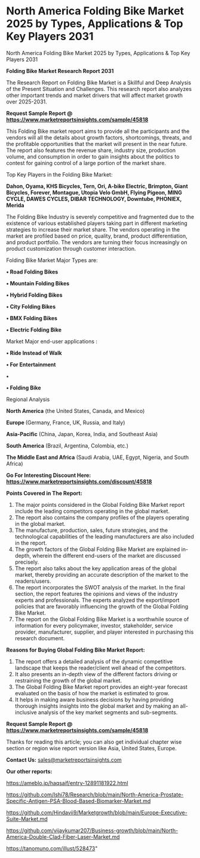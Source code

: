 # North America Folding Bike Market 2025 by Types, Applications & Top Key Players 2031
 North America Folding Bike Market 2025 by Types, Applications & Top Key Players 2031

<strong>Folding Bike Market Research Report 2031</strong>

The Research Report on Folding Bike Market is a Skillful and Deep Analysis of the Present Situation and Challenges. This research report also analyzes other important trends and market drivers that will affect market growth over 2025-2031.

<strong>Request Sample Report @ <a href=https://www.marketreportsinsights.com/sample/45818>https://www.marketreportsinsights.com/sample/45818</a></strong>

This Folding Bike market report aims to provide all the participants and the vendors will all the details about growth factors, shortcomings, threats, and the profitable opportunities that the market will present in the near future. The report also features the revenue share, industry size, production volume, and consumption in order to gain insights about the politics to contest for gaining control of a large portion of the market share.

Top Key Players in the Folding Bike Market:

<strong>Dahon, Oyama, KHS Bicycles, Tern, Ori, A-bike Electric, Brimpton, Giant Bicycles, Forever, Montague, Utopia Velo GmbH, Flying Pigeon, MING CYCLE, DAWES CYCLES, DIBAR TECHNOLOGY, Downtube, PHONIEX, Merida</strong>

The Folding Bike Industry is severely competitive and fragmented due to the existence of various established players taking part in different marketing strategies to increase their market share. The vendors operating in the market are profiled based on price, quality, brand, product differentiation, and product portfolio. The vendors are turning their focus increasingly on product customization through customer interaction.

Folding Bike Market Major Types are:

<strong>•  Road Folding Bikes

•  Mountain Folding Bikes

•  Hybrid Folding Bikes

•  City Folding Bikes

•  BMX Folding Bikes

•  Electric Folding Bike</strong>

Market Major end-user applications :

<strong>•  Ride Instead of Walk

•  For Entertainment

•  

•  Folding Bike</strong>

Regional Analysis

</u><strong><b>North America</b></strong> (the United States, Canada, and Mexico)

<strong><b>Europe </b></strong>(Germany, France, UK, Russia, and Italy)

<strong><b>Asia-Pacific</b></strong> (China, Japan, Korea, India, and Southeast Asia)

<strong><b>South America</b></strong> (Brazil, Argentina, Colombia, etc.)

<strong><b>The Middle East and Africa</b></strong> (Saudi Arabia, UAE, Egypt, Nigeria, and South Africa)

<strong>Go For Interesting Discount Here: <a href=https://www.marketreportsinsights.com/discount/45818>https://www.marketreportsinsights.com/discount/45818</a></strong>

<strong>Points Covered in The Report:</strong>
<ol>
  <li>The major points considered in the Global Folding Bike Market report include the leading competitors operating in the global market.</li>
  <li>The report also contains the company profiles of the players operating in the global market.</li>
  <li>The manufacture, production, sales, future strategies, and the technological capabilities of the leading manufacturers are also included in the report.</li>
  <li>The growth factors of the Global Folding Bike Market are explained in-depth, wherein the different end-users of the market are discussed precisely.</li>
  <li>The report also talks about the key application areas of the global market, thereby providing an accurate description of the market to the readers/users.</li>
  <li>The report incorporates the SWOT analysis of the market. In the final section, the report features the opinions and views of the industry experts and professionals. The experts analyzed the export/import policies that are favorably influencing the growth of the Global Folding Bike Market.</li>
  <li>The report on the Global Folding Bike Market is a worthwhile source of information for every policymaker, investor, stakeholder, service provider, manufacturer, supplier, and player interested in purchasing this research document.</li>
</ol>
<strong>Reasons for Buying Global Folding Bike Market Report:</strong>

<ol>
  <li>The report offers a detailed analysis of the dynamic competitive landscape that keeps the reader/client well ahead of the competitors.</li>
  <li>It also presents an in-depth view of the different factors driving or restraining the growth of the global market.</li>
  <li>The Global Folding Bike Market report provides an eight-year forecast evaluated on the basis of how the market is estimated to grow.</li>
  <li>It helps in making aware business decisions by having providing thorough insights insights into the global market and by making an all-inclusive analysis of the key market segments and sub-segments.</li>
</ol>
<strong>Request Sample Report @ <a href=https://www.marketreportsinsights.com/sample/45818>https://www.marketreportsinsights.com/sample/45818</a></strong>


Thanks for reading this article; you can also get individual chapter wise section or region wise report version like Asia, United States, Europe.

<strong>Contact Us:</strong>
sales@marketreportsinsights.com

<strong>Our other reports:</strong>

<a href=https://ameblo.jp/haqsaif/entry-12891181922.html>https://ameblo.jp/haqsaif/entry-12891181922.html</a>

<a href=https://github.com/Ishi78/Research/blob/main/North-America-Prostate-Specific-Antigen-PSA-Blood-Based-Biomarker-Market.md>https://github.com/Ishi78/Research/blob/main/North-America-Prostate-Specific-Antigen-PSA-Blood-Based-Biomarker-Market.md</a>

<a href=https://github.com/Hindavii9/Marketgrowth/blob/main/Europe-Executive-Suite-Market.md>https://github.com/Hindavii9/Marketgrowth/blob/main/Europe-Executive-Suite-Market.md</a>

<a href=https://github.com/vijaykumar207/Business-growth/blob/main/North-America-Double-Clad-Fiber-Laser-Market.md>https://github.com/vijaykumar207/Business-growth/blob/main/North-America-Double-Clad-Fiber-Laser-Market.md</a>

<a href=https://tanomuno.com/illust/528473>https://tanomuno.com/illust/528473</a>"
